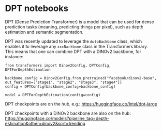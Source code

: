 # DPT notebooks

DPT (Dense Prediction Transformer) is a model that can be used for dense prediction tasks (meaning, predicting things per pixel), such as depth estimation and semantic segmentation.

DPT was recently updated to leverage the `AutoBackbone` class, which enables it to leverage any `xxxBackbone` class in the Transformers library. This means that one can combine DPT
with a DINOv2 backbone, for instance:

```
from transformers import Dinov2Config, DPTConfig, DPTForDepthEstimation

backbone_config = Dinov2Config.from_pretrained("facebook/dinov2-base", out_features=["stage1", "stage2", "stage3", "stage4"])
config = DPTConfig(backbone_config=backbone_config)

model = DPTForDepthEstimation(config=config)
```

DPT checkpoints are on the hub, e.g.: https://huggingface.co/Intel/dpt-large

DPT checkpoints with a DINOv2 backbone are also on the hub: https://huggingface.co/models?pipeline_tag=depth-estimation&other=dinov2&sort=trending.
